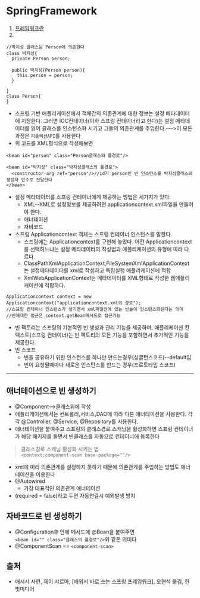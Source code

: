 # SpringFramework

1. [프레임워크란](https://github.com/Jung-MinGi/TIL/blob/main/Spring/framework.md)
2.


```
//박지성 클래스는 Person에 의존한다
class 박지성{
  private Person person;
  
  public 박지성(Person person){
    this.person = person;
  }

}
class Person{
}
```
* 스프링 기반 애플리케이션에서 객체간의 의존관계에 대한 정보는 설정 메타데이터에 지정한다. 그러면 IOC컨테이너(이하 스프링 컨테이너라고 한다)는 설정 메타데이터를 읽어 클래스를 인스턴스화 시키고 그들의 의존관계를 주입한다.--->이 모든과정은 `리플렉션API`를 사용한다
* 위 코드를 XML형식으로 작성해보면
```
<bean id="person" class="Person클래스의 풀경로"/>

<bean id="박지성" class="박지성클래스의 풀경로">
  <constructor-arg ref="person"/>//id가 person인 빈 인스턴스를 박지성클래스의 생성자 인수로 전달한다
</bean>
```
* 설정 메타데이터를 스프링 컨테이너에게 제공하는 방법은 세가지가 있다.
  * XML--XML로 설정정보를 제공하려면 applicationcontext.xml파일을 만들어야 한다.
  * 애너테이션
  * 자바코드
* 스프링 Applicationcontext 객체는 스프링 컨테이너 인스턴스를 말한다.
  * 스프링에는 Applicationcontext를 구현해 놓았다. 어떤 Applicationcontext를 선택하느냐는 설정 메타데이터의 작성법과 애플리케이션의 유형에 따라 다르다.
  * ClassPathXmlApplicationContext,FileSystemXmlApplicationContext는 설정메타데이터를 xml로 작성하고 독립실행 애플리케이션에 적합
  * XmlWebApplicationContext는 메타데이터를 XML형태로 작성한 웹애플리케이션에 적합하다.
```
Applicationcontext context = new Applicationcontext("applicationcontext.xml의 경로");
//스프링 컨테이너 인스턴스가 생기면서 xml파일안에 있는 빈들이 인스턴스화된다는 의미
//빈에대한 접근은 context.getBean메서드로 접근가능
```
* 빈 팩토리는 스프링의 기본적인 빈 생성과 관리 기능을 제공하며, 애플리케이션 컨텍스트(스프링 컨테이너)는 빈 팩토리의 모든 기능을 포함하면서 추가적인 기능을 제공한다.
* 빈 스코프
    * 빈을 공유하기 위한 인스턴스를 하나만 만드는경우(싱글턴스코프)--default임
    * 빈이 요청될때마다 새로운 인스턴스를 만드는 경우(프로토타입 스코프)
***
## 애너테이션으로 빈 생성하기
* @Component-->클래스위에 작성 
* 애플리케이션에서는 컨트롤러,서비스,DAO에 따라 다른 애너테이션을 사용한다. 각각 @Controller, @Service, @Repository를 사용한다.
* 애너테이션을 붙여주고 스프링의 클래스경로 스캐닝을 활성화하면
스프링 컨테이너가 해당 패키지를 돌면서 빈클래스를 자동으로 컨테이너에 등록한다 
> 클래스경로 스캐닝 활성화 시키는 법 <br>
```<context:component-scan base-package=""/>```
*  xml에 미리 의존관계를 설정하지 못하기 때문에 의존관계를 주입하는 방법도 애너테이션을 이용한다
* @Autowired
    * 가장 대표적인 의존관계 애너테이션 
* (required = false)라고 두면 자동연결시 예외발생 방지
## 자바코드로 빈 생성하기
* @Configuration후 안에 메서드에 @Bean을 붙여주면<br>
```<bean id="" class="클래스의 풀경로"/>```와 같은 의미다
* @ComponentScan == ```<component-scan>```


## 출처
* 애시시 사린, 제이 샤르마, [배워서 바로 쓰는 스프링 프레임워크], 오현석 옮김, 한빛미디어

